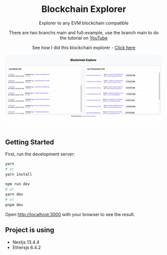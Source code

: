 <div align="center">
<h1 >Blockchain Explorer</h1>
<p>Explorer to any EVM blockchain compatible</p>
<p>There are two branchs main and full-example, use the branch main to do the tutorial on <a href="https://youtube.com/@nftchoose">YouTube</a></p>
<p>See how I did this blockchain explorer - <a href="#">Click here</a></p>
</div>

<img src="./screen-shot.png" />

## Getting Started

First, run the development server:

```bash
yarn
# or
yarn install
```

```bash
npm run dev
# or
yarn dev
# or
pnpm dev
```

Open [http://localhost:3000](http://localhost:3000) with your browser to see the result.

## Project is using

- Nextjs 13.4.4
- Ethersjs 6.4.2
